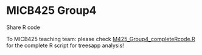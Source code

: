 # MICB425 Group4
Share R code

To MICB425 teaching team: please check [M425_Group4_completeRcode.R](https://github.com/ShaoyuYe2024/MICB425Group4/blob/main/M425_Group4_completeRcode.R) for the complete R script for treesapp analysis!
